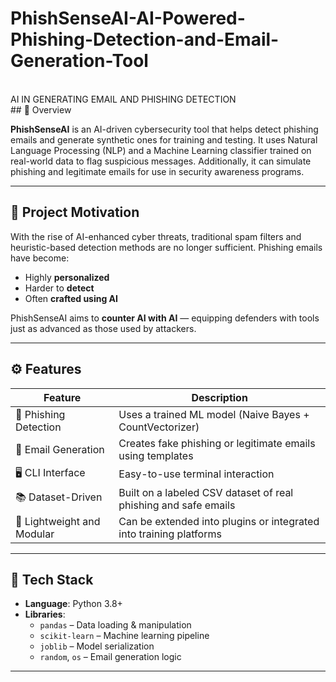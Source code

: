 # PhishSenseAI-AI-Powered-Phishing-Detection-and-Email-Generation-Tool
<br>
AI IN GENERATING EMAIL AND PHISHING DETECTION
<br>
## 🔎 Overview

**PhishSenseAI** is an AI-driven cybersecurity tool that helps detect phishing emails and generate synthetic ones for training and testing. It uses Natural Language Processing (NLP) and a Machine Learning classifier trained on real-world data to flag suspicious messages. Additionally, it can simulate phishing and legitimate emails for use in security awareness programs.

---

## 🎯 Project Motivation

With the rise of AI-enhanced cyber threats, traditional spam filters and heuristic-based detection methods are no longer sufficient. Phishing emails have become:

- Highly **personalized**
- Harder to **detect**
- Often **crafted using AI**

PhishSenseAI aims to **counter AI with AI** — equipping defenders with tools just as advanced as those used by attackers.

---

## ⚙️ Features

| Feature                        | Description                                                                 |
|-------------------------------|-----------------------------------------------------------------------------|
| 🧠 Phishing Detection          | Uses a trained ML model (Naive Bayes + CountVectorizer)                     |
| 📧 Email Generation           | Creates fake phishing or legitimate emails using templates                  |
| 🖥 CLI Interface               | Easy-to-use terminal interaction                                            |
| 📚 Dataset-Driven             | Built on a labeled CSV dataset of real phishing and safe emails            |
| 🔌 Lightweight and Modular    | Can be extended into plugins or integrated into training platforms          |

---

## 🧪 Tech Stack

- **Language**: Python 3.8+
- **Libraries**:
  - `pandas` – Data loading & manipulation
  - `scikit-learn` – Machine learning pipeline
  - `joblib` – Model serialization
  - `random`, `os` – Email generation logic

---
